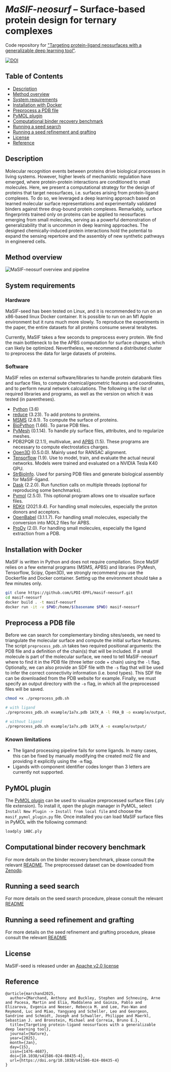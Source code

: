 # _MaSIF-neosurf_ – Surface-based protein design for ternary complexes


Code repository for ["Targeting protein-ligand neosurfaces with a generalizable deep learning tool"](citation.bib).

[![DOI](https://zenodo.org/badge/DOI/10.1038/s41586-024-08435-4.svg)](https://doi.org/10.1038/s41586-024-08435-4)

## Table of Contents

- [Description](#description)
- [Method overview](#method-overview)
- [System requirements](#system-requirements)
- [Installation with Docker](#installation-with-docker)
- [Preprocess a PDB file](#preprocess-a-pdb-file)
- [PyMOL plugin](#pymol-plugin)
- [Computational binder recovery benchmark](#computational-binder-recovery-benchmark)
- [Running a seed search](#running-a-seed-search)
- [Running a seed refinement and grafting](#running-a-seed-refinement-and-grafting)
- [License](#license)
- [Reference](#reference)

## Description

Molecular recognition events between proteins drive biological processes in living systems. However, higher levels of mechanistic regulation have emerged, where protein-protein interactions are conditioned to small molecules. Here, we present a computational strategy for the design of proteins that target neosurfaces, i.e. surfaces arising from protein-ligand complexes. To do so, we leveraged a deep learning approach based on learned molecular surface representations and experimentally validated binders against three drug-bound protein complexes. Remarkably, surface fingerprints trained only on proteins can be applied to neosurfaces emerging from small molecules, serving as a powerful demonstration of generalizability that is uncommon in deep learning approaches. The designed chemically-induced protein interactions hold the potential to expand the sensing repertoire and the assembly of new synthetic pathways in engineered cells.

## Method overview

![MaSIF-neosurf overview and pipeline](method.png)

## System requirements
### Hardware
MaSIF-seed has been tested on Linux, and it is recommended to run on an x86-based linux Docker container. It is possible to run on an M1 Apple environment but it runs much more slowly. To reproduce the experiments in the paper, the entire datasets for all proteins consume several terabytes.

Currently, MaSIF takes a few seconds to preprocess every protein. We find the main bottleneck to be the APBS computation for surface charges, which can likely be optimized. Nevertheless, we recommend a distributed cluster to preprocess the data for large datasets of proteins.

### Software
MaSIF relies on external software/libraries to handle protein databank files and surface files, 
to compute chemical/geometric features and coordinates, and to perform neural network calculations. 
The following is the list of required libraries and programs, as well as the version on which it was tested (in parentheses).
* [Python](https://www.python.org/) (3.6)
* [reduce](http://kinemage.biochem.duke.edu/software/reduce.php) (3.23). To add protons to proteins. 
* [MSMS](http://mgltools.scripps.edu/packages/MSMS/) (2.6.1). To compute the surface of proteins. 
* [BioPython](https://github.com/biopython/biopython) (1.66). To parse PDB files. 
* [PyMesh](https://github.com/PyMesh/PyMesh) (0.1.14). To handle ply surface files, attributes, and to regularize meshes.
* PDB2PQR (2.1.1), multivalue, and [APBS](http://www.poissonboltzmann.org/) (1.5). These programs are necessary to compute electrostatics charges.
* [Open3D](https://github.com/IntelVCL/Open3D) (0.5.0.0). Mainly used for RANSAC alignment.
* [Tensorflow](https://www.tensorflow.org/) (1.9). Use to model, train, and evaluate the actual neural networks. Models were trained and evaluated on a NVIDIA Tesla K40 GPU.
* [StrBioInfo](https://pypi.org/project/StrBioInfo/). Used for parsing PDB files and generate biological assembly for MaSIF-ligand.
* [Dask](https://dask.org/) (2.2.0). Run function calls on multiple threads (optional for reproducing some benchmarks).
* [Pymol](https://pymol.org/2/) (2.5.0). This optional program allows one to visualize surface files.
* [RDKit](https://www.rdkit.org/) (2021.9.4). For handling small molecules, especially the proton donors and acceptors.
* [OpenBabel](https://github.com/openbabel/openbabel) (3.1.1.7). For handling small molecules, especially the conversion into MOL2 files for APBS.
* [ProDy](https://github.com/prody/ProDy) (2.0). For handling small molecules, especially the ligand extraction from a PDB.

## Installation with Docker
MaSIF is written in Python and does not require compilation. Since MaSIF relies on a few external programs (MSMS, APBS) and libraries (PyMesh, Tensorflow, Scipy, Open3D), we strongly recommend you use the Dockerfile and Docker container. Setting up the environment should take a few minutes only. 
```bash
git clone https://github.com/LPDI-EPFL/masif-neosurf.git
cd masif-neosurf
docker build . -t masif-neosurf 
docker run -it -v $PWD:/home/$(basename $PWD) masif-neosurf 
```

## Preprocess a PDB file

Before we can search for complementary binding sites/seeds, we need to triangulate the molecular surface and compute 
the initial surface features. The script `preprocess_pdb.sh` takes two required positional arguments: the PDB file and a 
definition of the chain(s) that will be included.
If a small molecule is part of the molecular surface, we need to tell MaSIF-neosurf where to find it in the PDB file 
(three letter code + chain) using the `-l` flag. Optionally, we can also provide an SDF file with the `-s` flag that 
will be used to infer the correct connectivity information (i.e. bond types). This SDF file can be downloaded from the 
PDB website for example.
Finally, we must specify an output directory with the `-o` flag, in which all the preprocessed files will be saved.


```bash
chmod +x ./preprocess_pdb.sh

# with ligand
./preprocess_pdb.sh example/1a7x.pdb 1A7X_A -l FKA_B -o example/output/

# without ligand
./preprocess_pdb.sh example/1a7x.pdb 1A7X_A -o example/output/
```

### Known limitations
- The ligand processing pipeline fails for some ligands. In many cases, this can be fixed by manually modifying the created mol2 file and providing it explicitly using the `-m` flag.
- Ligands with component identifier codes longer than 3 letters are currently not supported.


## PyMOL plugin

The [PyMOL plugin](masif_pymol_plugin.py) can be used to visualize preprocessed surface files (.ply file extension).
To install it, open the plugin manager in PyMOL, select `Install New Plugin -> Install from local file` and choose the `masif_pymol_plugin.py` file.
Once installed you can load MaSIF surface files in PyMOL with the following command:
```bash
loadply 1ABC.ply
```

## Computational binder recovery benchmark

For more details on the binder recovery benchmark, please consult the relevant [README](computational_benchmark/README.md).
The preprocessed dataset can be downloaded from [Zenodo](https://zenodo.org/records/14225758).

## Running a seed search

For more details on the seed search procedure, please consult the relevant [README](masif_seed_search/data/masif_targets/README.md)

## Running a seed refinement and grafting

For more details on the seed refinement and grafting procedure, please consult the relevant [README](rosetta_scripts/README.md)

## License

MaSIF-seed is released under an [Apache v2.0 license](LICENSE)

## Reference

```
@article{marchand2025,
  author={Marchand, Anthony and Buckley, Stephen and Schneuing, Arne and Pacesa, Martin and Elia, Maddalena and Gainza, Pablo and Elizarova, Evgenia and Neeser, Rebecca M. and Lee, Pao-Wan and Reymond, Luc and Miao, Yangyang and Scheller, Leo and Georgeon, Sandrine and Schmidt, Joseph and Schwaller, Philippe and Maerkl, Sebastian J. and Bronstein, Michael and Correia, Bruno E.},
  title={Targeting protein-ligand neosurfaces with a generalizable deep learning tool},
  journal={Nature},
  year={2025},
  month={Jan},
  day={15},
  issn={1476-4687},
  doi={10.1038/s41586-024-08435-4},
  url={https://doi.org/10.1038/s41586-024-08435-4}
}
```
